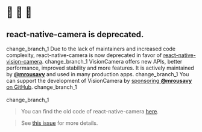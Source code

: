 
# 🚧 🚧 🚧
## react-native-camera is deprecated.
change_branch_1
Due to the lack of maintainers and increased code complexity, react-native-camera is now deprecated in favor of [react-native-vision-camera](https://github.com/mrousavy/react-native-vision-camera).
change_branch_1
VisionCamera offers new APIs, better performance, improved stability and more features.
It is actively maintained by [**@mrousavy**](https://github.com/mrousavy) and used in many production apps.
change_branch_1
You can support the development of VisionCamera by [sponsoring **@mrousavy** on GitHub](https://github.com/sponsors/mrousavy).
change_branch_1
<br />
<br />
change_branch_1
> You can find the old code of react-native-camera [here](https://github.com/react-native-camera/react-native-camera/tree/master).

> See [this issue](https://github.com/react-native-community/react-native-camera/issues/3000) for more details.
